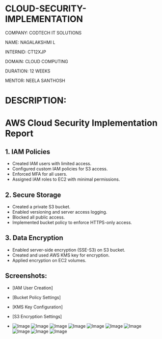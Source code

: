 # CLOUD-SECURITY-IMPLEMENTATION

COMPANY: CODTECH IT SOLUTIONS

NAME: NAGALAKSHMI L

INTERNID: CT12XJP

DOMAIN: CLOUD COMPUTING

DURATION: 12 WEEKS

MENTOR: NEELA SANTHOSH

# DESCRIPTION:

# AWS Cloud Security Implementation Report

## 1. IAM Policies
- Created IAM users with limited access.
- Configured custom IAM policies for S3 access.
- Enforced MFA for all users.
- Assigned IAM roles to EC2 with minimal permissions.

## 2. Secure Storage
- Created a private S3 bucket.
- Enabled versioning and server access logging.
- Blocked all public access.
- Implemented bucket policy to enforce HTTPS-only access.

## 3. Data Encryption
- Enabled server-side encryption (SSE-S3) on S3 bucket.
- Created and used AWS KMS key for encryption.
- Applied encryption on EC2 volumes.

## Screenshots:
- [IAM User Creation]
- [Bucket Policy Settings]
- [KMS Key Configuration]
- [S3 Encryption Settings]

- ![Image](https://github.com/user-attachments/assets/caf5af95-83ca-4c30-9ea3-0d7dbaeacae4)
![Image](https://github.com/user-attachments/assets/dc3f8d5c-5445-457a-96b5-f35685568cc3)
![Image](https://github.com/user-attachments/assets/91b38ac6-9986-4281-bdef-51c646ac0304)
![Image](https://github.com/user-attachments/assets/7f734956-5aeb-494a-98b1-acba7c862abc)
![Image](https://github.com/user-attachments/assets/66035cf2-b5f3-4108-af8a-a39547865ae6)
![Image](https://github.com/user-attachments/assets/29d75cc6-6db5-465e-9a97-587150f12463)
![Image](https://github.com/user-attachments/assets/a5abea3d-23b4-4579-9230-17bba1fdc03a)
![Image](https://github.com/user-attachments/assets/d9d81641-6bd6-4bc7-8e47-54afe940fddc)
![Image](https://github.com/user-attachments/assets/3860c63c-f6c6-46e8-87df-533225956ffa)
![Image](https://github.com/user-attachments/assets/8889fe3d-ebba-45d2-8482-733e88310a79)


